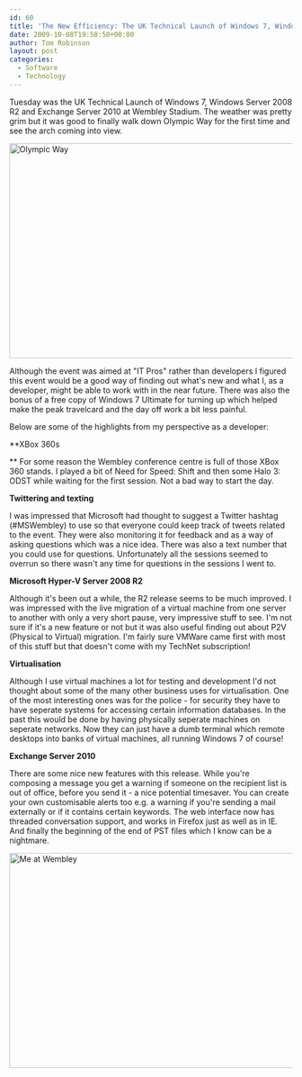 ```yaml
---
id: 60
title: 'The New Efficiency: The UK Technical Launch of Windows 7, Windows Server 2008 R2 and Exchange Server 2010'
date: 2009-10-08T19:58:50+00:00
author: Tom Robinson
layout: post
categories:
  - Software
  - Technology
---
```

Tuesday was the UK Technical Launch of Windows 7, Windows Server 2008 R2 and Exchange Server 2010 at Wembley Stadium. The weather was pretty grim but it was good to finally walk down Olympic Way for the first time and see the arch coming into view.

<img class="alignnone size-full wp-image-67" title="Olympic Way" src="https://www.tjrobinson.net/wp-content/uploads/2009/10/olympic-way.jpg" alt="Olympic Way" width="510" height="382" srcset="https://www.tjrobinson.net/wp-content/uploads/2009/10/olympic-way.jpg 640w, https://www.tjrobinson.net/wp-content/uploads/2009/10/olympic-way-300x225.jpg 300w, https://www.tjrobinson.net/wp-content/uploads/2009/10/olympic-way-400x300.jpg 400w" sizes="(max-width: 510px) 100vw, 510px" />

Although the event was aimed at "IT Pros" rather than developers I figured this event would be a good way of finding out what's new and what I, as a developer, might be able to work with in the near future. There was also the bonus of a free copy of Windows 7 Ultimate for turning up which helped make the peak travelcard and the day off work a bit less painful.

Below are some of the highlights from my perspective as a developer:

**XBox 360s
  
** For some reason the Wembley conference centre is full of those XBox 360 stands. I played a bit of Need for Speed: Shift and then some Halo 3: ODST while waiting for the first session. Not a bad way to start the day.

**Twittering and texting**
  
I was impressed that Microsoft had thought to suggest a Twitter hashtag (#MSWembley) to use so that everyone could keep track of tweets related to the event. They were also monitoring it for feedback and as a way of asking questions which was a nice idea. There was also a text number that you could use for questions. Unfortunately all the sessions seemed to overrun so there wasn't any time for questions in the sessions I went to.

**Microsoft Hyper-V Server 2008 R2**
  
Although it's been out a while, the R2 release seems to be much improved. I was impressed with the live migration of a virtual machine from one server to another with only a very short pause, very impressive stuff to see. I'm not sure if it's a new feature or not but it was also useful finding out about P2V (Physical to Virtual) migration. I'm fairly sure VMWare came first with most of this stuff but that doesn't come with my TechNet subscription!

**Virtualisation**
  
Although I use virtual machines a lot for testing and development I'd not thought about some of the many other business uses for virtualisation. One of the most interesting ones was for the police - for security they have to have seperate systems for accessing certain information databases. In the past this would be done by having physically seperate machines on seperate networks. Now they can just have a dumb terminal which remote desktops into banks of virtual machines, all running Windows 7 of course!

**Exchange Server 2010**
  
There are some nice new features with this release. While you're composing a message you get a warning if someone on the recipient list is out of office, before you send it - a nice potential timesaver. You can create your own customisable alerts too e.g. a warning if you're sending a mail externally or if it contains certain keywords. The web interface now has threaded conversation support, and works in Firefox just as well as in IE. And finally the beginning of the end of PST files which I know can be a nightmare.

<img class="alignnone size-full wp-image-66" title="Me at Wembley" src="https://www.tjrobinson.net/wp-content/uploads/2009/10/me-at-wembley.jpg" alt="Me at Wembley" width="510" height="382" srcset="https://www.tjrobinson.net/wp-content/uploads/2009/10/me-at-wembley.jpg 640w, https://www.tjrobinson.net/wp-content/uploads/2009/10/me-at-wembley-300x225.jpg 300w, https://www.tjrobinson.net/wp-content/uploads/2009/10/me-at-wembley-400x300.jpg 400w" sizes="(max-width: 510px) 100vw, 510px" />